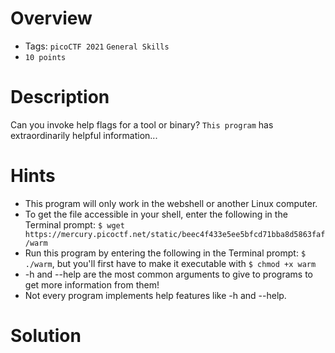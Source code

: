 # Overview
- Tags: `picoCTF 2021` `General Skills`
- `10 points`

# Description
Can you invoke help flags for a tool or binary? `This program` has extraordinarily helpful information...

# Hints
- This program will only work in the webshell or another Linux computer.
- To get the file accessible in your shell, enter the following in the Terminal prompt: `$ wget https://mercury.picoctf.net/static/beec4f433e5ee5bfcd71bba8d5863faf/warm`
- Run this program by entering the following in the Terminal prompt: `$ ./warm`, but you'll first have to make it executable with `$ chmod +x warm`
- -h and --help are the most common arguments to give to programs to get more information from them!
- Not every program implements help features like -h and --help.

# Solution
